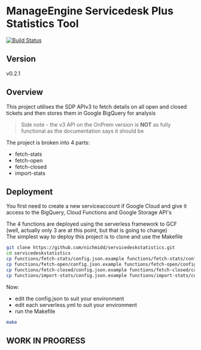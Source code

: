 # ManageEngine Servicedesk Plus Statistics Tool

[![Build Status](https://travis-ci.org/nichmidd/servicedeskstatistics.svg?branch=master)](https://travis-ci.org/nichmidd/servicedeskstatistics)

## Version

v0.2.1

## Overview

This project utilises the SDP APIv3 to fetch details on all open and closed tickets
and then stores them in Google BigQuery for analysis

> Side note - the v3 API on the OnPrem version is **NOT** as fully functional as the documentation says it should be

The project is broken into 4 parts:

- fetch-stats
- fetch-open
- fetch-closed
- import-stats

## Deployment

You first need to create a new serviceaccount if Google Cloud and give it access to
the BigQuery, Cloud Functions and Google Storage API's

The 4 functions are deployed using the serverless framework to GCF  
(well, actually only 3 are at this point, but that is going to change)  
The simplest way to deploy this project is to clone and use the Makefile

```bash
git clone https://github.com/nichmidd/servicedeskstatistics.git
cd servicedeskstatistics
cp functions/fetch-stats/config.json.example functions/fetch-stats/config.json
cp functions/fetch-open/config.json.example functions/fetch-open/config.json
cp functions/fetch-closed/config.json.example functions/fetch-closed/config.json
cp functions/import-stats/config.json.example functions/import-stats/config.json
```

Now:

- edit the config.json to suit your environment  
- edit each serverless.yml to suit your environment  
- run the Makefile

```bash
make
```

## WORK IN PROGRESS
